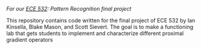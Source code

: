 *For our [ECE 532]: Pattern Recognition final project*

[ECE 532]:http://nowak.ece.wisc.edu/ece532/

This repository contains code written for the final project of ECE 532 by Ian Kinsella, Blake Mason, and Scott Sievert. 
The goal is to make a functioning lab that gets students to implement and characterize different proximal gradient operators
